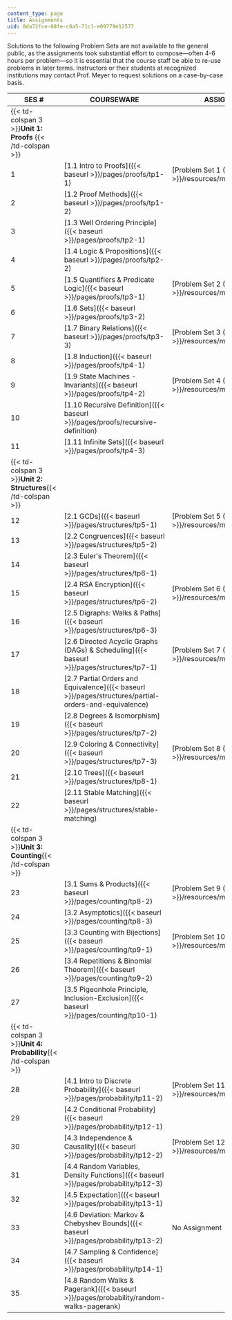 ```yaml
---
content_type: page
title: Assignments
uid: 8da72fce-08fe-c8a5-71c1-e09779e12577
---
```


Solutions to the following Problem Sets are not available to the general public, as the assignments took substantial effort to compose—often 4-6 hours per problem—so it is essential that the course staff be able to re-use problems in later terms. Instructors or their students at recognized institutions may contact Prof. Meyer to request solutions on a case-by-case basis.

| SES # | COURSEWARE | ASSIGNMENTS |
| --- | --- | --- |
| {{< td-colspan 3 >}}**Unit 1: Proofs** {{< /td-colspan >}} |||
| 1 | [1.1 Intro to Proofs]({{< baseurl >}}/pages/proofs/tp1-1) | [Problem Set 1 (PDF)]({{< baseurl >}}/resources/mit6_042js15_ps1) |
| 2 | [1.2 Proof Methods]({{< baseurl >}}/pages/proofs/tp1-2) |
| 3 | [1.3 Well Ordering Principle]({{< baseurl >}}/pages/proofs/tp2-1) |
| 4 | [1.4 Logic & Propositions]({{< baseurl >}}/pages/proofs/tp2-2) |
| 5 | [1.5 Quantifiers & Predicate Logic]({{< baseurl >}}/pages/proofs/tp3-1) | [Problem Set 2 (PDF)]({{< baseurl >}}/resources/mit6_042js15_ps2) |
| 6 | [1.6 Sets]({{< baseurl >}}/pages/proofs/tp3-2) |
| 7 | [1.7 Binary Relations]({{< baseurl >}}/pages/proofs/tp3-3) | [Problem Set 3 (PDF)]({{< baseurl >}}/resources/mit6_042js15_ps3) |
| 8 | [1.8 Induction]({{< baseurl >}}/pages/proofs/tp4-1) |
| 9 | [1.9 State Machines - Invariants]({{< baseurl >}}/pages/proofs/tp4-2) | [Problem Set 4 (PDF)]({{< baseurl >}}/resources/mit6_042js15_ps4) |
| 10 | [1.10 Recursive Definition]({{< baseurl >}}/pages/proofs/recursive-definition) |
| 11 | [1.11 Infinite Sets]({{< baseurl >}}/pages/proofs/tp4-3) |
| {{< td-colspan 3 >}}**Unit 2: Structures**{{< /td-colspan >}} |||
| 12 | [2.1 GCDs]({{< baseurl >}}/pages/structures/tp5-1) | [Problem Set 5 (PDF)]({{< baseurl >}}/resources/mit6_042js15_ps5) |
| 13 | [2.2 Congruences]({{< baseurl >}}/pages/structures/tp5-2) |
| 14 | [2.3 Euler's Theorem]({{< baseurl >}}/pages/structures/tp6-1) |
| 15 | [2.4 RSA Encryption]({{< baseurl >}}/pages/structures/tp6-2) | [Problem Set 6 (PDF)]({{< baseurl >}}/resources/mit6_042js15_ps6) |
| 16 | [2.5 Digraphs: Walks & Paths]({{< baseurl >}}/pages/structures/tp6-3) |
| 17 | [2.6 Directed Acyclic Graphs (DAGs) & Scheduling]({{< baseurl >}}/pages/structures/tp7-1) | [Problem Set 7 (PDF)]({{< baseurl >}}/resources/mit6_042js15_ps7) |
| 18 | [2.7 Partial Orders and Equivalence]({{< baseurl >}}/pages/structures/partial-orders-and-equivalence) |
| 19 | [2.8 Degrees & Isomorphism]({{< baseurl >}}/pages/structures/tp7-2) |
| 20 | [2.9 Coloring & Connectivity]({{< baseurl >}}/pages/structures/tp7-3) | [Problem Set 8 (PDF)]({{< baseurl >}}/resources/mit6_042js15_ps8) |
| 21 | [2.10 Trees]({{< baseurl >}}/pages/structures/tp8-1) |
| 22 | [2.11 Stable Matching]({{< baseurl >}}/pages/structures/stable-matching) |
| {{< td-colspan 3 >}}**Unit 3: Counting**{{< /td-colspan >}} |||
| 23 | [3.1 Sums & Products]({{< baseurl >}}/pages/counting/tp8-2) | [Problem Set 9 (PDF)]({{< baseurl >}}/resources/mit6_042js15_ps9) |
| 24 | [3.2 Asymptotics]({{< baseurl >}}/pages/counting/tp8-3) |
| 25 | [3.3 Counting with Bijections]({{< baseurl >}}/pages/counting/tp9-1) | [Problem Set 10 (PDF)]({{< baseurl >}}/resources/mit6_042js15_ps10) |
| 26 | [3.4 Repetitions & Binomial Theorem]({{< baseurl >}}/pages/counting/tp9-2) |
| 27 | [3.5 Pigeonhole Principle, Inclusion-Exclusion]({{< baseurl >}}/pages/counting/tp10-1) |
| {{< td-colspan 3 >}}**Unit 4: Probability**{{< /td-colspan >}} |||
| 28 | [4.1 Intro to Discrete Probability]({{< baseurl >}}/pages/probability/tp11-2) | [Problem Set 11 (PDF)]({{< baseurl >}}/resources/mit6_042js15_ps11) |
| 29 | [4.2 Conditional Probability]({{< baseurl >}}/pages/probability/tp12-1) |
| 30 | [4.3 Independence & Causality]({{< baseurl >}}/pages/probability/tp12-2) | [Problem Set 12 (PDF)]({{< baseurl >}}/resources/mit6_042js15_ps12) |
| 31 | [4.4 Random Variables, Density Functions]({{< baseurl >}}/pages/probability/tp12-3) |
| 32 | [4.5 Expectation]({{< baseurl >}}/pages/probability/tp13-1) |
| 33 | [4.6 Deviation: Markov & Chebyshev Bounds]({{< baseurl >}}/pages/probability/tp13-2) | No Assignment |
| 34 | [4.7 Sampling & Confidence]({{< baseurl >}}/pages/probability/tp14-1) |
| 35 | [4.8 Random Walks & Pagerank]({{< baseurl >}}/pages/probability/random-walks-pagerank)